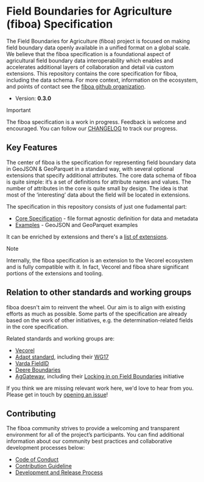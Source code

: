 # Field Boundaries for Agriculture (fiboa) Specification

The Field Boundaries for Agriculture (fiboa) project is focused on making field boundary data openly available in a unified format on a global scale.
We believe that the fiboa specification is a foundational aspect of agricultural field boundary data interoperability
which enables and accelerates additional layers of collaboration and detail via custom extensions.
This repository contains the core specification for fiboa, including the data schema.
For more context, information on the ecosystem, and points of contact see the
[fiboa github organization](https://github.com/fiboa/).

- Version: **0.3.0**

> [!IMPORTANT]  
> The fiboa specification is a work in progress.
> Feedback is welcome and encouraged.
> You can follow our [CHANGELOG](https://github.com/fiboa/specification/blob/main/CHANGELOG.md) to track our progress.

## Key Features

The center of fiboa is the specification for representing field boundary data in GeoJSON & GeoParquet in a standard way,
with several optional extensions that specify additional attributes.
The core data schema of fiboa is quite simple: it’s a set of definitions for attribute names and values.
The number of attributes in the core is quite small by design.
The idea is that most of the ‘interesting’ data about the field will be located in extensions.

The specification in this repository consists of just one fudamental part:

- [Core Specification](core/README.md) - file format agnostic definition for data and metadata
- [Examples](examples/) - GeoJSON and GeoParquet examples

It can be enriched by extensions and there's a
[list of extensions](https://vecorel.org/extensions/).

> [!NOTE]  
> Internally, the fiboa specification is an extension to the Vecorel ecosystem and
> is fully compatible with it. In fact, Vecorel and fiboa share significant portions of
> the extensions and tooling.

## Relation to other standards and working groups

fiboa doesn't aim to reinvent the wheel.
Our aim is to align with existing efforts as much as possible.
Some parts of the specification are already based on the work of other initiatives,
e.g. the determination-related fields in the core specification.

Related standards and working groups are:

- [Vecorel](https://vecorel.org)
- [Adapt standard](https://adaptstandard.org), including their [WG17](https://github.com/ADAPT/Standard/issues/97)
- [Varda FieldID](https://www.varda.ag/global-field-id)
- [Deere Boundaries](https://developer.deere.com/dev-docs/boundaries)
- [AgGateway](https://aggateway.org/), including their
  [Locking in on Field Boundaries](https://aggateway.org/Portals/1010/WebSite/About%20Us/FIELD%20BOUNDARY%20FLYER%20122123.pdf?ver=2024-01-03-212959-590) initiative

If you think we are missing relevant work here, we'd love to hear from you.
Please get in touch by [opening an issue](https://github.com/fiboa/specification/issues/new)!

## Contributing

The fiboa community strives to provide a welcoming and transparent environment for all of the project’s participants.
You can find additional information about our community best practices and collaborative development processes below:
  
- [Code of Conduct](https://vecorel.org/code-of-conduct/)
- [Contribution Guideline](CONTRIBUTING.md)
- [Development and Release Process](https://github.com/vecorel/specification/blob/main/process.md)
